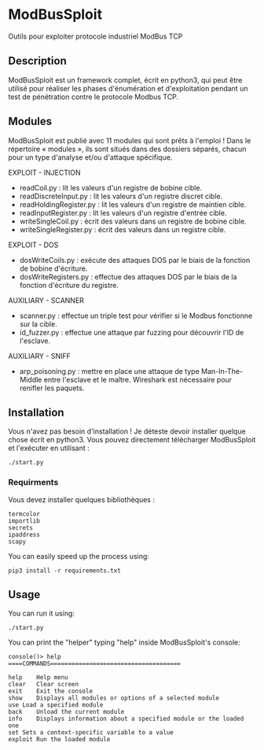 # ModBusSploit
Outils pour exploiter protocole industriel ModBus TCP

## Description
ModBusSploit est un framework complet, écrit en python3, qui peut être utilisé pour réaliser les phases d'énumération et d'exploitation pendant un test de pénétration contre le protocole Modbus TCP.


## Modules
ModBusSploit est publié avec 11 modules qui sont prêts à l'emploi !
Dans le répertoire « modules », ils sont situés dans des dossiers séparés, chacun pour un type d'analyse et/ou d'attaque spécifique.

EXPLOIT - INJECTION
* readCoil.py : lit les valeurs d'un registre de bobine cible.
* readDiscreteInput.py : lit les valeurs d'un registre discret cible.
* readHoldingRegister.py : lit les valeurs d'un registre de maintien cible.  
* readInputRegister.py : lit les valeurs d'un registre d'entrée cible.
* writeSingleCoil.py : écrit des valeurs dans un registre de bobine cible.
* writeSingleRegister.py : écrit des valeurs dans un registre cible.

EXPLOIT - DOS
* dosWriteCoils.py : exécute des attaques DOS par le biais de la fonction de bobine d'écriture.
* dosWriteRegisters.py : effectue des attaques DOS par le biais de la fonction d'écriture du registre.

AUXILIARY - SCANNER
* scanner.py : effectue un triple test pour vérifier si le Modbus fonctionne sur la cible.
* id_fuzzer.py : effectue une attaque par fuzzing pour découvrir l'ID de l'esclave.

AUXILIARY - SNIFF
* arp_poisoning.py : mettre en place une attaque de type Man-In-The-Middle entre l'esclave et le maître. Wireshark est nécessaire pour renifler les paquets.

## Installation
Vous n'avez pas besoin d'installation ! Je déteste devoir installer quelque chose écrit en python3.
Vous pouvez directement télécharger ModBusSploit et l'exécuter en utilisant :
```
./start.py
```
### Requirments
Vous devez installer quelques bibliothèques :
```
termcolor
importlib
secrets
ipaddress
scapy
```
You can easily speed up the process using:
```
pip3 install -r requirements.txt
```

## Usage
You can run it using:
```
./start.py
```
You can print the "helper" typing "help" inside ModBusSploit's console:
```
console()> help
====COMMANDS=====================================

help	Help menu
clear	Clear screen
exit	Exit the console
show	Displays all modules or options of a selected module
use	Load a specified module
back	Unload the current module
info	Displays information about a specified module or the loaded one
set	Sets a context-specific variable to a value
exploit	Run the loaded module
```
